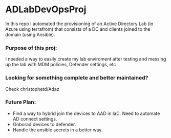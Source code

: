 # ADLabDevOpsProj

In this repo I automated the provisioning of an Active Directory Lab (in Azure using terrafrom) that consists of a DC and clients joined to the domain (using Ansible).


### Purpose of this proj:
I needed a way to easily create my lab enviroment after testing and messing up the lab with MDM policies, Defender settings, etc

### Looking for something complete and better maintained?
 Check christophetd/Adaz


### Future Plan:
- Find a way to hybrid join the devices to AAD in IaC. Need to automate AD connect settings.
- Onborad devices to defender.
- Handle the ansible secrets in a better way.
